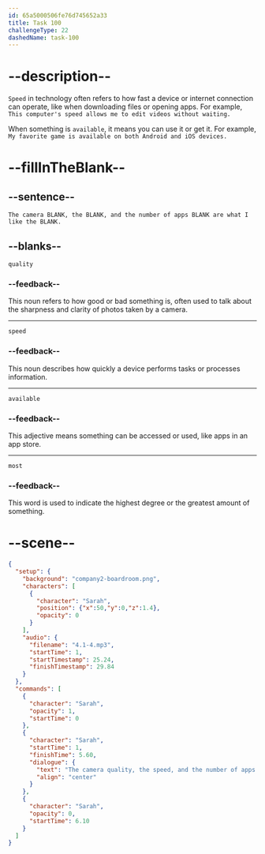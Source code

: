 ```yaml
---
id: 65a5000506fe76d745652a33
title: Task 100
challengeType: 22
dashedName: task-100
---
```

<!-- (Audio) Sarah: The camera quality, the speed, and the number of apps available are what I like the most. -->

# --description--

`Speed` in technology often refers to how fast a device or internet connection can operate, like when downloading files or opening apps. For example, `This computer's speed allows me to edit videos without waiting.`

When something is `available`, it means you can use it or get it. For example, `My favorite game is available on both Android and iOS devices.`

# --fillInTheBlank--

## --sentence--

`The camera BLANK, the BLANK, and the number of apps BLANK are what I like the BLANK.`

## --blanks--

`quality`

### --feedback--

This noun refers to how good or bad something is, often used to talk about the sharpness and clarity of photos taken by a camera.

---

`speed`

### --feedback--

This noun describes how quickly a device performs tasks or processes information.

---

`available`

### --feedback--

This adjective means something can be accessed or used, like apps in an app store.

---

`most`

### --feedback--

This word is used to indicate the highest degree or the greatest amount of something.

# --scene--

```json
{
  "setup": {
    "background": "company2-boardroom.png",
    "characters": [
      {
        "character": "Sarah",
        "position": {"x":50,"y":0,"z":1.4},
        "opacity": 0
      }
    ],
    "audio": {
      "filename": "4.1-4.mp3",
      "startTime": 1,
      "startTimestamp": 25.24,
      "finishTimestamp": 29.84
    }
  },
  "commands": [
    {
      "character": "Sarah",
      "opacity": 1,
      "startTime": 0
    },
    {
      "character": "Sarah",
      "startTime": 1,
      "finishTime": 5.60,
      "dialogue": {
        "text": "The camera quality, the speed, and the number of apps available are what I like the most.",
        "align": "center"
      }
    },
    {
      "character": "Sarah",
      "opacity": 0,
      "startTime": 6.10
    }
  ]
}
```
